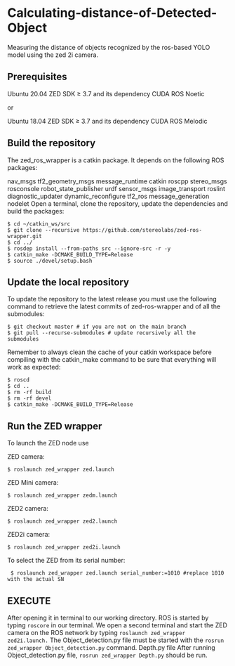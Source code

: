 # Calculating-distance-of-Detected-Object
 Measuring the distance of objects recognized by the ros-based YOLO model using the zed 2i camera.
## Prerequisites
Ubuntu 20.04
ZED SDK ≥ 3.7 and its dependency CUDA
ROS Noetic

or

Ubuntu 18.04
ZED SDK ≥ 3.7 and its dependency CUDA
ROS Melodic

## Build the repository
The zed_ros_wrapper is a catkin package. It depends on the following ROS packages:

nav_msgs
tf2_geometry_msgs
message_runtime
catkin
roscpp
stereo_msgs
rosconsole
robot_state_publisher
urdf
sensor_msgs
image_transport
roslint
diagnostic_updater
dynamic_reconfigure
tf2_ros
message_generation
nodelet
Open a terminal, clone the repository, update the dependencies and build the packages:
```
$ cd ~/catkin_ws/src
$ git clone --recursive https://github.com/stereolabs/zed-ros-wrapper.git
$ cd ../
$ rosdep install --from-paths src --ignore-src -r -y
$ catkin_make -DCMAKE_BUILD_TYPE=Release
$ source ./devel/setup.bash
```
## Update the local repository
To update the repository to the latest release you must use the following command to retrieve the latest commits of zed-ros-wrapper and of all the submodules:
```
$ git checkout master # if you are not on the main branch  
$ git pull --recurse-submodules # update recursively all the submodules
```
Remember to always clean the cache of your catkin workspace before compiling with the catkin_make command to be sure that everything will work as expected:
```
$ roscd
$ cd ..
$ rm -rf build
$ rm -rf devel
$ catkin_make -DCMAKE_BUILD_TYPE=Release
```
## Run the ZED wrapper
To launch the ZED node use

ZED camera:
```
$ roslaunch zed_wrapper zed.launch
```
ZED Mini camera:
```
$ roslaunch zed_wrapper zedm.launch
```
ZED2 camera:
```
$ roslaunch zed_wrapper zed2.launch
```
ZED2i camera:
```
$ roslaunch zed_wrapper zed2i.launch    
```
To select the ZED from its serial number:
```
 $ roslaunch zed_wrapper zed.launch serial_number:=1010 #replace 1010 with the actual SN
 ```
 ## EXECUTE
 After opening it in terminal to our working directory. ROS is started by typing ```roscore``` in our terminal.
 We open a second terminal and start the ZED camera on the ROS network by typing ```roslaunch zed_wrapper zed2i.launch.```
 The Object_detection.py file must be started with the ```rosrun zed_wrapper Object_detection.py``` command.
 Depth.py file After running Object_detection.py file, ```rosrun zed_wrapper Depth.py``` should be run.
